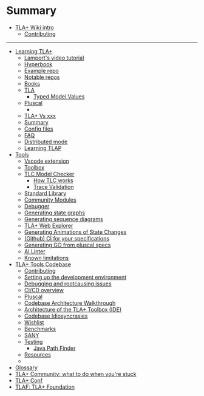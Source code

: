 # Summary

- [TLA+ Wiki intro](./intro.md)
    - [Contributing](./contributing.md)
----
- [Learning TLA+](./learning/intro.md)
    - [Lamport's video tutorial]()
    - [Hyperbook]()
    - [Example repo]()
    - [Notable repos]()
    - [Books]()
    - [TLA]()
        - [Typed Model Values]()
    - [Pluscal](./learning/pluscal.md)
        - []()
    - [TLA+ Vs xxx](./learning/tla-comparisons.md)
    - [Summary](./learning/tla-summary.md)
    - [Config files](./learning/config-file.md)
    - [FAQ](./learning/faq.md)
    - [Distributed mode](./learning/distributed.md)
    - [Learning TLAP]()
- [Tools](./using/intro.md)
    - [Vscode extension](./using/vscode.md)
    - [Toolbox](./using/toolbox.md)
    - [TLC Model Checker](./using/tlc.md)
        - [How TLC works](./using/tlc/how-tlc-works.md)
        - [Trace Validation](./using/tlc/trace-validation.md)
    - [Standard Library](./using/standard-lib.md)
    - [Community Modules](./using/community-modules.md)
    - [Debugger](./using/debugger.md)
    - [Generating state graphs](./using/generating-state-graphs.md)
    - [Generating sequence diagrams](./using/generating-sequence-diagrams.md)
    - [TLA+ Web Explorer](./using/tla-web-explorer.md)
    - [Generating Animations of State Changes](./using/generating-animation.md)
    - [(Github) CI for your specifications](./using/ci-for-specs.md)
    - [Generating GO from pluscal specs](./using/pgo-generating-go-from-pluscal.md)
    - [AI Linter](./using/ai-linter.md)
    - [Known limitations](./using/limitations.md)
- [TLA+ Tools Codebase](./codebase/intro.md)
    - [Contributing](./codebase/contributing.md)
    - [Setting up the development environment](./codebase/devenv.md)
    - [Debugging and rootcausing issues](./codebase/debugging.md)
    - [CI/CD overview](./codebase/ci-cd.md)
    - [Pluscal](./codebase/pluscal.md)
    - [Codebase Architecture Walkthrough](./codebase/architecture.md)
    - [Architecture of the TLA+ Toolbox (IDE)](./codebase/architecture-toolbox.md)
    - [Codebase Idiosyncrasies](./codebase/idiosyncrasies.md)
    - [Wishlist](./codebase/wishlist.md)
    - [Benchmarks]()
    - [SANY]()
    - [Testing](./codebase/testing.md)
        - [Java Path Finder](./codebase/jpf.md)
    - [Resources](./codebase/resources.md)
    - []()
- [Glossary](glossary.md)
- [TLA+ Community: what to do when you're stuck](community.md)
- [TLA+ Conf]()
- [TLAF: TLA+ Foundation](tlaf.md)